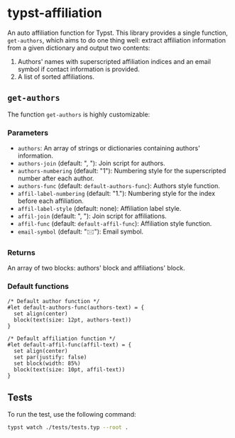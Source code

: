 # typst-affiliation

An auto affiliation function for Typst. This library provides a single function, `get-authors`, which aims to do one thing well: extract affiliation information from a given dictionary and output two contents:
1. Authors' names with superscripted affiliation indices and an email symbol if contact information is provided.
2. A list of sorted affiliations.

<!-- ## Example
![Example Output](assets/example-output.png) -->

## `get-authors`
The function `get-authors` is highly customizable:
### Parameters
- `authors`: An array of strings or dictionaries containing authors' information.
- `authors-join` (default: ", "): Join script for authors.
- `authors-numbering` (default: "1"): Numbering style for the superscripted number after each author.
- `authors-func` (default: `default-authors-func`): Authors style function.
- `affil-label-numbering` (default: "1."): Numbering style for the index before each affiliation.
- `affil-label-style` (default: none): Affiliation label style.
- `affil-join` (default: ", "): Join script for affiliations.
- `affil-func` (default: `default-affil-func`): Affiliation style function.
- `email-symbol` (default: "🖂"): Email symbol.

### Returns
An array of two blocks: authors' block and affiliations' block.

### Default functions
```typst
/* Default author function */
#let default-authors-func(authors-text) = {
  set align(center)
  block(text(size: 12pt, authors-text))
}

/* Default affiliation function */
#let default-affil-func(affil-text) = {
  set align(center)
  set par(justify: false)
  set block(width: 85%)
  block(text(size: 10pt, affil-text))
}
```

## Tests

To run the test, use the following command:

```bash
typst watch ./tests/tests.typ --root .